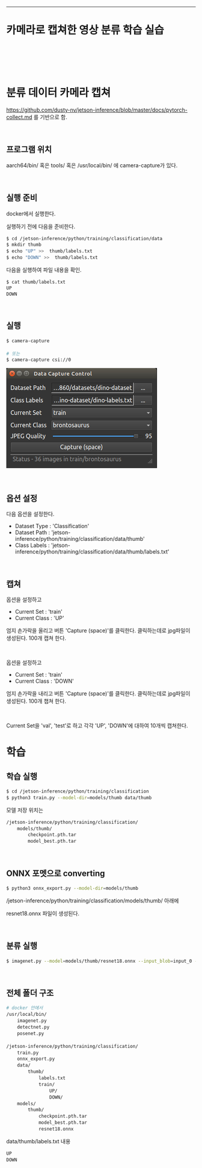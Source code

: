 
-----
# 카메라로 캡쳐한 영상 분류 학습 실습
<br><br><br><br>


# 분류 데이터 카메라 캡쳐

https://github.com/dusty-nv/jetson-inference/blob/master/docs/pytorch-collect.md 를 기반으로 함.

<br>

## 프로그램 위치

aarch64/bin/ 혹은  tools/ 혹은 /usr/local/bin/ 에 camera-capture가 있다.

<br>

## 실행 준비

docker에서 실행한다.

실행하기 전에 다음을 준비한다.

```bash
$ cd /jetson-inference/python/training/classification/data
$ mkdir thumb
$ echo "UP" >>  thumb/labels.txt
$ echo "DOWN" >>  thumb/labels.txt
```

다음을 실행하여 파일 내용을 확인.
```
$ cat thumb/labels.txt
UP
DOWN
```

<br>

## 실행

```bash
$ camera-capture

# 또는
$ camera-capture csi://0
```

![Untitled](images/image3.png)

<br>

## 옵션 설정

다음 옵션을 설정한다.

- Dataset Type : 'Classification'
- Dataset Path : 'jetson-inference/python/training/classification/data/thumb'
- Class Labels : 'jetson-inference/python/training/classification/data/thumb/labels.txt'

<br>

## 캡쳐

옵션을 설정하고

- Current Set : 'train'
- Current Class : 'UP'

엄지 손가락을 올리고 버튼 'Capture (space)'를 클릭한다. 클릭하는데로 jpg파일이 생성된다.
100개 캡쳐 한다.

<br>

옵션을 설정하고

- Current Set : 'train'
- Current Class : 'DOWN'

엄지 손가락을 내리고 버튼 'Capture (space)'를 클릭한다. 클릭하는데로 jpg파일이 생성된다.
100개 챕쳐 한다.

<br>

Current Set을 'val', 'test'로 하고 각각 'UP', 'DOWN'에 대하여 10개씩 캡쳐한다.


# 학습


## 학습 실행

```bash
$ cd /jetson-inference/python/training/classification
$ python3 train.py --model-dir=models/thumb data/thumb
```

모델 저장 위치는 

```bash
/jetson-inference/python/training/classification/
	models/thumb/
		checkpoint.pth.tar
		model_best.pth.tar
```

<br>

## ONNX 포멧으로 converting

```bash
$ python3 onnx_export.py --model-dir=models/thumb
```

/jetson-inference/python/training/classification/models/thumb/ 아래에 

resnet18.onnx 파일이 생성된다.

<br>

## 분류 실행

```bash
$ imagenet.py --model=models/thumb/resnet18.onnx --input_blob=input_0 --output_blob=output_0 --labels=$DATASET/labels.txt csi://0
```
<br>

## 전체 폴더 구조

```bash
# docker 안에서
/usr/local/bin/
	imagenet.py
	detectnet.py
	posenet.py

/jetson-inference/python/training/classification/
	train.py
	onnx_export.py
	data/
		thumb/
			labels.txt
			train/
				UP/
				DOWN/
	models/
		thumb/
			checkpoint.pth.tar
			model_best.pth.tar
			resnet18.onnx
```

data/thumb/labels.txt 내용

```bash
UP
DOWN
```

<br>
